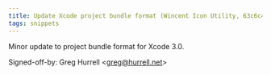 ```yaml
---
title: Update Xcode project bundle format (Wincent Icon Utility, 63c6c4d)
tags: snippets
---
```


Minor update to project bundle format for Xcode 3.0.

Signed-off-by: Greg Hurrell &lt;greg@hurrell.net&gt;
